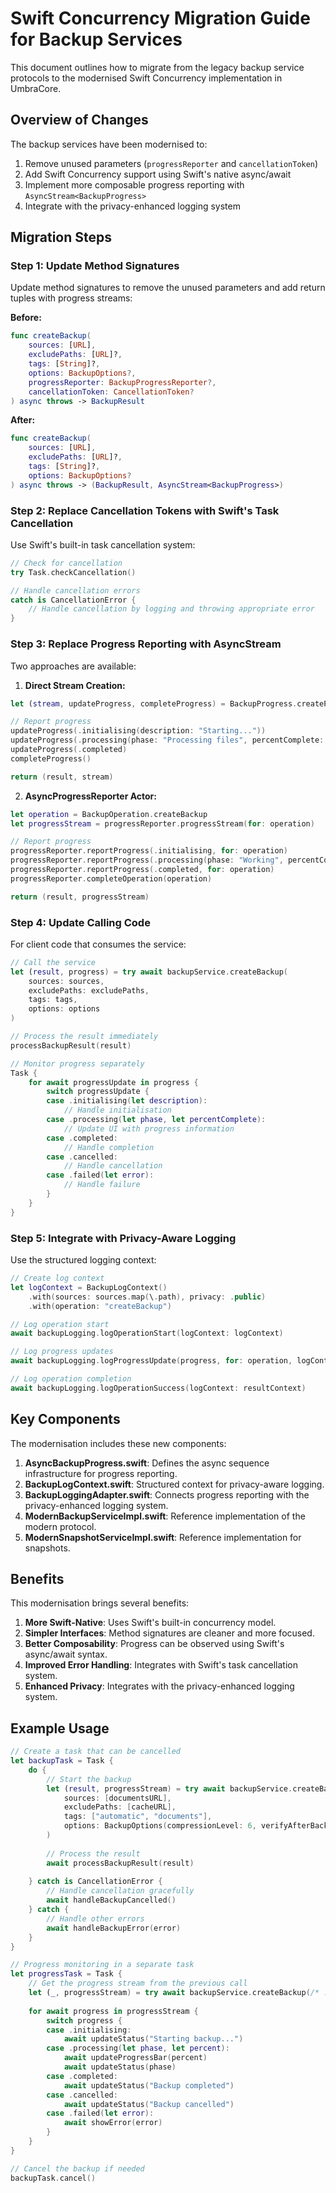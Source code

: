 # Swift Concurrency Migration Guide for Backup Services

This document outlines how to migrate from the legacy backup service protocols to the modernised Swift Concurrency implementation in UmbraCore.

## Overview of Changes

The backup services have been modernised to:

1. Remove unused parameters (`progressReporter` and `cancellationToken`)
2. Add Swift Concurrency support using Swift's native async/await
3. Implement more composable progress reporting with `AsyncStream<BackupProgress>`
4. Integrate with the privacy-enhanced logging system

## Migration Steps

### Step 1: Update Method Signatures

Update method signatures to remove the unused parameters and add return tuples with progress streams:

**Before:**
```swift
func createBackup(
    sources: [URL],
    excludePaths: [URL]?,
    tags: [String]?,
    options: BackupOptions?,
    progressReporter: BackupProgressReporter?,
    cancellationToken: CancellationToken?
) async throws -> BackupResult
```

**After:**
```swift
func createBackup(
    sources: [URL],
    excludePaths: [URL]?,
    tags: [String]?,
    options: BackupOptions?
) async throws -> (BackupResult, AsyncStream<BackupProgress>)
```

### Step 2: Replace Cancellation Tokens with Swift's Task Cancellation

Use Swift's built-in task cancellation system:

```swift
// Check for cancellation
try Task.checkCancellation()

// Handle cancellation errors
catch is CancellationError {
    // Handle cancellation by logging and throwing appropriate error
}
```

### Step 3: Replace Progress Reporting with AsyncStream

Two approaches are available:

1. **Direct Stream Creation:**
```swift
let (stream, updateProgress, completeProgress) = BackupProgress.createProgressStream()

// Report progress
updateProgress(.initialising(description: "Starting..."))
updateProgress(.processing(phase: "Processing files", percentComplete: 0.5))
updateProgress(.completed)
completeProgress()

return (result, stream)
```

2. **AsyncProgressReporter Actor:**
```swift
let operation = BackupOperation.createBackup
let progressStream = progressReporter.progressStream(for: operation)

// Report progress
progressReporter.reportProgress(.initialising, for: operation)
progressReporter.reportProgress(.processing(phase: "Working", percentComplete: 0.3), for: operation)
progressReporter.reportProgress(.completed, for: operation)
progressReporter.completeOperation(operation)

return (result, progressStream)
```

### Step 4: Update Calling Code

For client code that consumes the service:

```swift
// Call the service
let (result, progress) = try await backupService.createBackup(
    sources: sources,
    excludePaths: excludePaths,
    tags: tags,
    options: options
)

// Process the result immediately
processBackupResult(result)

// Monitor progress separately
Task {
    for await progressUpdate in progress {
        switch progressUpdate {
        case .initialising(let description):
            // Handle initialisation
        case .processing(let phase, let percentComplete):
            // Update UI with progress information
        case .completed:
            // Handle completion
        case .cancelled:
            // Handle cancellation
        case .failed(let error):
            // Handle failure
        }
    }
}
```

### Step 5: Integrate with Privacy-Aware Logging

Use the structured logging context:

```swift
// Create log context
let logContext = BackupLogContext()
    .with(sources: sources.map(\.path), privacy: .public)
    .with(operation: "createBackup")

// Log operation start
await backupLogging.logOperationStart(logContext: logContext)

// Log progress updates
await backupLogging.logProgressUpdate(progress, for: operation, logContext: logContext)

// Log operation completion
await backupLogging.logOperationSuccess(logContext: resultContext)
```

## Key Components

The modernisation includes these new components:

1. **AsyncBackupProgress.swift**: Defines the async sequence infrastructure for progress reporting.
2. **BackupLogContext.swift**: Structured context for privacy-aware logging.
3. **BackupLoggingAdapter.swift**: Connects progress reporting with the privacy-enhanced logging system.
4. **ModernBackupServiceImpl.swift**: Reference implementation of the modern protocol.
5. **ModernSnapshotServiceImpl.swift**: Reference implementation for snapshots.

## Benefits

This modernisation brings several benefits:

1. **More Swift-Native**: Uses Swift's built-in concurrency model.
2. **Simpler Interfaces**: Method signatures are cleaner and more focused.
3. **Better Composability**: Progress can be observed using Swift's async/await syntax.
4. **Improved Error Handling**: Integrates with Swift's task cancellation system.
5. **Enhanced Privacy**: Integrates with the privacy-enhanced logging system.

## Example Usage

```swift
// Create a task that can be cancelled
let backupTask = Task {
    do {
        // Start the backup
        let (result, progressStream) = try await backupService.createBackup(
            sources: [documentsURL],
            excludePaths: [cacheURL],
            tags: ["automatic", "documents"],
            options: BackupOptions(compressionLevel: 6, verifyAfterBackup: true)
        )
        
        // Process the result
        await processBackupResult(result)
        
    } catch is CancellationError {
        // Handle cancellation gracefully
        await handleBackupCancelled()
    } catch {
        // Handle other errors
        await handleBackupError(error)
    }
}

// Progress monitoring in a separate task
let progressTask = Task {
    // Get the progress stream from the previous call
    let (_, progressStream) = try await backupService.createBackup(/* ... */)
    
    for await progress in progressStream {
        switch progress {
        case .initialising:
            await updateStatus("Starting backup...")
        case .processing(let phase, let percent):
            await updateProgressBar(percent)
            await updateStatus(phase)
        case .completed:
            await updateStatus("Backup completed")
        case .cancelled:
            await updateStatus("Backup cancelled")
        case .failed(let error):
            await showError(error)
        }
    }
}

// Cancel the backup if needed
backupTask.cancel()
```
